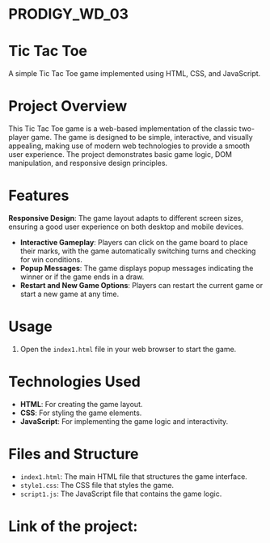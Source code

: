 # PRODIGY_WD_03

# Tic Tac Toe

A simple Tic Tac Toe game implemented using HTML, CSS, and JavaScript.

# Project Overview

This Tic Tac Toe game is a web-based implementation of the classic two-player game. The game is designed to be simple, interactive, and visually appealing, making use of modern web technologies to provide a smooth user experience. The project demonstrates basic game logic, DOM manipulation, and responsive design principles.

# Features

**Responsive Design**: The game layout adapts to different screen sizes, ensuring a good user experience on both desktop and mobile devices.
- **Interactive Gameplay**: Players can click on the game board to place their marks, with the game automatically switching turns and checking for win conditions.
- **Popup Messages**: The game displays popup messages indicating the winner or if the game ends in a draw.
- **Restart and New Game Options**: Players can restart the current game or start a new game at any time.

# Usage

1. Open the `index1.html` file in your web browser to start the game.

# Technologies Used

- **HTML**: For creating the game layout.
- **CSS**: For styling the game elements.
- **JavaScript**: For implementing the game logic and interactivity.

# Files and Structure

- `index1.html`: The main HTML file that structures the game interface.
- `style1.css`: The CSS file that styles the game.
- `script1.js`: The JavaScript file that contains the game logic.

# Link of the project: 
